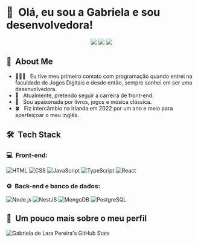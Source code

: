<h1>👋 &nbsp;Olá, eu sou a Gabriela e sou desenvolvedora!</h1>
<p align="center">
<a href="https://instagram.com/gabi.lpereira"><img src="https://img.shields.io/badge/-@gabi.lpereira_-E4405F?style=flat-square&logo=Instagram&logoColor=white"/></a>
<a href="https://www.linkedin.com/in/gabrielalarapereira"><img src="https://img.shields.io/badge/-Gabriela%20de%20Lara%20Pereira-0077B5?style=flat-square&logo=Linkedin&logoColor=white"/></a>
<a href="mailto:gabrielalara3010@gmail.com"><img src="https://img.shields.io/badge/-gabrielalara3010@gmail.com-D14836?style=flat-square&logo=Gmail&logoColor=white"/></a>

</p>

<h2> 👩 &nbsp;About Me </h2>

- 👨🏻‍💻 &nbsp; Eu tive meu primeiro contato com programação quando entrei na faculdade de Jogos Digitais e desde então, sempre sonhei em ser uma desenvolvedora.
- 🚀 &nbsp; Atualmente, pretendo seguir a carreira de front-end.
- 💚 &nbsp; Sou apaixonada por livros, jogos e música clássica.
- 🍀 &nbsp; Fiz intercâmbio na Irlanda em 2022 por um ano e meio para aperfeiçoar o meu inglês.
  


<h2> 🛠 &nbsp;Tech Stack</h2>
<h3>💻 &nbsp;Front-end:</h3>

![HTML](https://img.shields.io/badge/-HTML-333333?style=flat&logo=HTML5)
![CSS](https://img.shields.io/badge/-CSS-333333?style=flat&logo=CSS3&logoColor=1572B6)
![JavaScript](https://img.shields.io/badge/-JavaScript-333333?style=flat&logo=javascript)
![TypeScript](https://img.shields.io/badge/-TypeScript-333333?style=flat&logo=typescript&logoColor=2D79C7)
![React](https://img.shields.io/badge/-React-333333?style=flat&logo=react)


<h3>⚙️ &nbsp;Back-end e banco de dados:</h3>

![Node.js](https://img.shields.io/badge/-Node.js-333333?style=flat&logo=node.js)
![NestJS](https://img.shields.io/badge/-NestJS-333333?style=flat&logo=nestjs&logoColor=E535AB)
![MongoDB](https://img.shields.io/badge/-MongoDB-333333?style=flat&logo=mongodb)
![PostgreSQL](https://img.shields.io/badge/-PostgreSQL-333333?style=flat&logo=postgresql)


<h2>🚀 &nbsp;Um pouco mais sobre o meu perfil</h2>

![Gabriela de Lara Pereira's GitHub Stats](https://github-readme-stats.vercel.app/api?username=gabrielalpereira&show_icons=true&theme=dracula)
